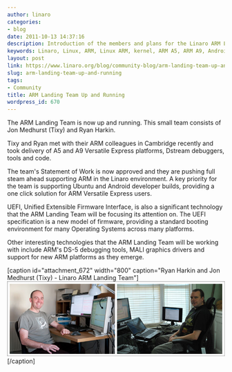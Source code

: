 ```yaml
---
author: linaro
categories:
- blog
date: 2011-10-13 14:37:16
description: Introduction of the members and plans for the Linaro ARM Landing team
keywords: Linaro, Linux, ARM, Linux ARM, kernel, ARM A5, ARM A9, Android, Ubuntu
layout: post
link: https://www.linaro.org/blog/community-blog/arm-landing-team-up-and-running/
slug: arm-landing-team-up-and-running
tags:
- Community
title: ARM Landing Team Up and Running
wordpress_id: 670
---
```


The ARM Landing Team is now up and running.  This small team consists of Jon Medhurst (Tixy) and Ryan Harkin.

Tixy and Ryan met with their ARM colleagues in Cambridge recently and took delivery of A5 and A9 Versatile Express platforms, Dstream debuggers, tools and code.

The team's Statement of Work is now approved and they are pushing full steam ahead supporting ARM in the Linaro environment. A key priority for the team is supporting Ubuntu and Android developer builds, providing a one click solution for ARM Versatile Express users.

UEFI, Unified Extensible Firmware Interface, is also a significant technology that the ARM Landing Team will be focusing its attention on.  The UEFI specification is a new model of firmware, providing a standard booting environment for many Operating Systems across many platforms.

Other interesting technologies that the ARM Landing Team will be working with include ARM's DS-5 debugging tools, MALI graphics drivers and support for new ARM platforms as they emerge.

[caption id="attachment_672" width="800" caption="Ryan Harkin and Jon Medhurst (Tixy) - Linaro ARM Landing Team"][![Linaro ARM Landing Team](/assets/blog/tixy-ryan-2-1.jpg)](/assets/blog/tixy-ryan-2-1.jpg)[/caption]
